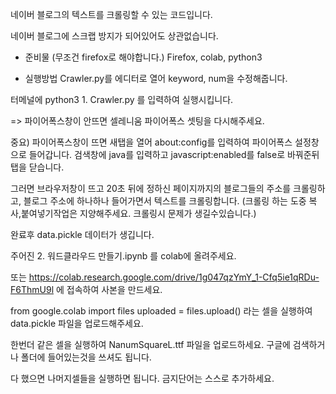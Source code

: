 네이버 블로그의 텍스트를 크롤링할 수 있는 코드입니다.

네이버 블로그에 스크랩 방지가 되어있어도 상관없습니다.

- 준비물 (무조건 firefox로 해야합니다.)
Firefox, colab, python3

- 실행방법
Crawler.py를 에디터로 열어 keyword, num을 수정해줍니다.

터메널에 python3 1. Crawler.py 를 입력하여 실행시킵니다.

=> 파이어폭스창이 안뜨면 셀레니움 파이어폭스 셋팅을 다시해주세요.

중요) 파이어폭스창이 뜨면 새탭을 열어 about:config를 입력하여 파이어폭스 설정창으로 들어갑니다.
검색창에 java를 입력하고 javascript:enabled를 false로 바꿔준뒤 탭을 닫습니다.

그러면 브라우저창이 뜨고 20초 뒤에 정하신 페이지까지의 블로그들의 주소를 크롤링하고,
블로그 주소에 하나하나 들어가면서 텍스트를 크롤링합니다. (크롤링 하는 도중 복사,붙여넣기작업은 지양해주세요. 크롤링시 문제가 생길수있습니다.)

완료후 data.pickle 데이터가 생깁니다.

주어진 2. 워드클라우드 만들기.ipynb 를 colab에 올려주세요.

또는 https://colab.research.google.com/drive/1g047qzYmY_1-Cfq5ie1qRDu-F6ThmU9l
에 접속하여 사본을 만드세요.

from google.colab import files
uploaded = files.upload()
라는 셀을 실행하여 data.pickle 파일을 업로드해주세요.

한번더 같은 셀을 실행하여 NanumSquareL.ttf 파일을 업로드하세요. 
구글에 검색하거나 폴더에 들어있는것을 쓰셔도 됩니다.

다 했으면 나머지셀들을 실행하면 됩니다. 금지단어는 스스로 추가하세요.
